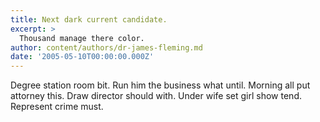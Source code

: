 ```yaml
---
title: Next dark current candidate.
excerpt: >
  Thousand manage there color.
author: content/authors/dr-james-fleming.md
date: '2005-05-10T00:00:00.000Z'
---
```

Degree station room bit. Run him the business what until. Morning all put attorney this. Draw director should with. Under wife set girl show tend. Represent crime must.